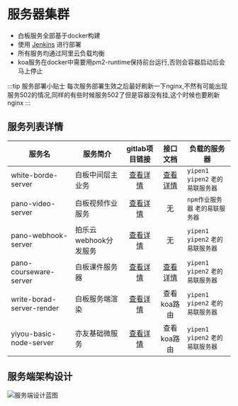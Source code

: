 # 服务器集群

- 白板服务全部基于docker构建
- 使用 [Jenkins](http://jks.yiyoujiaoyu.com.cn/login) 进行部署
- 所有服务均通过阿里云负载均衡
- koa服务在docker中需要用pm2-runtime保持前台运行,否则会容器启动后会马上停止

:::tip 服务部署小贴士
  每次服务部署生效之后最好刷新一下nginx,不然有可能出现服务502的情况,同样的有些时候服务502了但是容器没有挂,这个时候也要刷新nginx
:::

## 服务列表详情

| 服务名                    | 服务简介              |                        gitlab项目链接                        |                           接口文档                           | 负载的服务器                       |
| ------------------------- | --------------------- | :----------------------------------------------------------: | :----------------------------------------------------------: | ---------------------------------- |
| white-borde-server        | 白板中间层主业务      | [查看详情](http://git.yiyoujiaoyu.com.cn/node-micro-services/white-borde-server) | [查看详情](https://yiyou-static.oss-cn-hangzhou.aliyuncs.com/white-borde-server/docs/index.html) | `yipen1` `yipen2` `老的易联服务器` |
| pano-video-server         | 白板视频作业服务      | [查看详情](http://git.yiyoujiaoyu.com.cn/node-micro-services/pano-video-server) |                              无                              | `npm作业服务器` `老的易联服务器`   |
| pano-webhook-server       | 拍乐云webhook分发服务 | [查看详情](http://git.yiyoujiaoyu.com.cn/node-micro-services/pano-webhook-server) |                              无                              | `yipen1` `yipen2` `老的易联服务器` |
| pano-courseware-server    | 白板课件服务器        | [查看详情](http://git.yiyoujiaoyu.com.cn/node-micro-services/pano-courseware-server) | [查看详情](https://yiyou-static.oss-cn-hangzhou.aliyuncs.com/pano-courseware-server/docs/index.html) | `yipen1` `yipen2` `老的易联服务器` |
| write-borad-server-render | 白板服务端渲染        | [查看详情](http://git.yiyoujiaoyu.com.cn/node-micro-services/write-borad-server-render) |                         查看koa路由                          | `yipen1` `yipen2` `老的易联服务器` |
| yiyou-basic-node-server   | 亦友基础微服务        | [查看详情](http://git.yiyoujiaoyu.com.cn/node-micro-services/yiyou-basic-node-server) |                         查看koa路由                          | `yipen1` `yipen2` `老的易联服务器` |

## 服务端架构设计

![服务端设计蓝图](http://yiyou-static.oss-cn-hangzhou.aliyuncs.com/white-board-docs-website/images/服务端设计蓝图.png)
